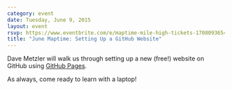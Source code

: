```yaml
---
category: event
date: Tuesday, June 9, 2015
layout: event
rsvp: https://www.eventbrite.com/e/maptime-mile-high-tickets-17080936541
title: "June Maptime: Setting Up a GitHub Website"
---
```


Dave Metzler will walk us through setting up a new (free!) website on GitHub using [GitHub Pages](https://pages.github.com/).

As always, come ready to learn with a laptop!
